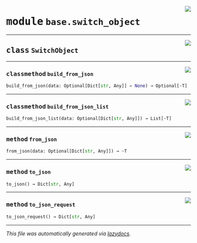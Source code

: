 <!-- markdownlint-disable -->

<a href="https://github.com/switchcollab/Switch-Bots-Python-Library/tree/main/src/switch/base/switch_object.py#L0"><img align="right" src="https://img.shields.io/badge/-source-cccccc?style=flat-square"/></a>

# <kbd>module</kbd> `base.switch_object`






---

<a href="https://github.com/switchcollab/Switch-Bots-Python-Library/tree/main/src/switch/base/switch_object.py#L8"><img align="right" src="https://img.shields.io/badge/-source-cccccc?style=flat-square"/></a>

## <kbd>class</kbd> `SwitchObject`







---

<a href="https://github.com/switchcollab/Switch-Bots-Python-Library/tree/main/src/switch/base/switch_object.py#L9"><img align="right" src="https://img.shields.io/badge/-source-cccccc?style=flat-square"/></a>

### <kbd>classmethod</kbd> `build_from_json`

```python
build_from_json(data: Optional[Dict[str, Any]] = None) → Optional[~T]
```





---

<a href="https://github.com/switchcollab/Switch-Bots-Python-Library/tree/main/src/switch/base/switch_object.py#L15"><img align="right" src="https://img.shields.io/badge/-source-cccccc?style=flat-square"/></a>

### <kbd>classmethod</kbd> `build_from_json_list`

```python
build_from_json_list(data: Optional[Dict[str, Any]]) → List[~T]
```





---

<a href="https://github.com/switchcollab/Switch-Bots-Python-Library/tree/main/src/switch/base/switch_object.py#L25"><img align="right" src="https://img.shields.io/badge/-source-cccccc?style=flat-square"/></a>

### <kbd>method</kbd> `from_json`

```python
from_json(data: Optional[Dict[str, Any]]) → ~T
```





---

<a href="https://github.com/switchcollab/Switch-Bots-Python-Library/tree/main/src/switch/base/switch_object.py#L22"><img align="right" src="https://img.shields.io/badge/-source-cccccc?style=flat-square"/></a>

### <kbd>method</kbd> `to_json`

```python
to_json() → Dict[str, Any]
```





---

<a href="https://github.com/switchcollab/Switch-Bots-Python-Library/tree/main/src/switch/base/switch_object.py#L19"><img align="right" src="https://img.shields.io/badge/-source-cccccc?style=flat-square"/></a>

### <kbd>method</kbd> `to_json_request`

```python
to_json_request() → Dict[str, Any]
```








---

_This file was automatically generated via [lazydocs](https://github.com/ml-tooling/lazydocs)._
